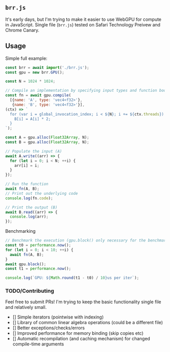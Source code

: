 ## `brr.js`

It's early days, but I'm trying to make it easier to use WebGPU for compute in JavaScript.
Single file (`brr.js`) tested on Safari Technology Preivew and Chrome Canary.

## Usage

Simple full example:

```javascript
const brr = await import('./brr.js');
const gpu = new brr.GPU();

const N = 1024 * 1024;

// Compile an implementation by specifying input types and function body
const fn = await gpu.compile(
  [{name: 'A', type: 'vec4<f32>'},
   {name: 'B', type: 'vec4<f32>'}],
(ctx) => `
  for (var i = global_invocation_index; i < ${N}; i += ${ctx.threads}) {
    B[i] = A[i] * 2;
  }
`);

const A = gpu.alloc(Float32Array, N);
const B = gpu.alloc(Float32Array, N);

// Populate the input (A)
await A.write((arr) => {
  for (let i = 0; i < N; ++i) {
    arr[i] = i;
  }
});

// Run the function
await fn(A, B);
// Print out the underlying code
console.log(fn.code);

// Print the output (B)
await B.read((arr) => {
  console.log(arr);
});
```

Benchmarking

```javascript
// Benchmark the execution (gpu.block() only necessary for the benchmark)
const t0 = performance.now();
for (let i = 0; i < 10; ++i) {
  await fn(A, B);
}
await gpu.block();
const t1 = performance.now();

console.log(`GPU: ${Math.round(t1 - t0) / 10}us per iter`);
```

### TODO/Contributing

Feel free to submit PRs!  I'm trying to keep the basic functionality single file and relatively small.

- [] Simple iterators (pointwise with indexing)
- [] Library of common linear algebra operations (could be a different file)
- [] Better exceptions/checks/errors
- [] Improved performance for memory binding (skip copies etc)
- [] Automatic recompilation (and caching mechanism) for changed compile-time arguments
